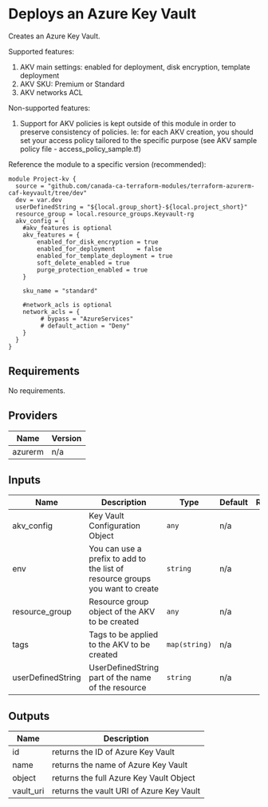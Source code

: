 # Deploys an Azure Key Vault

Creates an Azure Key Vault.

Supported features:

1. AKV main settings: enabled for deployment, disk encryption, template deployment  
2. AKV SKU: Premium or Standard  
3. AKV networks ACL

Non-supported features:

1. Support for AKV policies is kept outside of this module in order to preserve consistency of policies. Ie: for each AKV creation, you should set your access policy tailored to the specific purpose (see AKV sample policy file - access\_policy\_sample.tf)

Reference the module to a specific version (recommended):

```hcl
module Project-kv {
  source = "github.com/canada-ca-terraform-modules/terraform-azurerm-caf-keyvault/tree/dev"
  dev = var.dev
  userDefinedString = "${local.group_short}-${local.project_short}"
  resource_group = local.resource_groups.Keyvault-rg
  akv_config = {
    #akv_features is optional
    akv_features = {
        enabled_for_disk_encryption = true
        enabled_for_deployment      = false
        enabled_for_template_deployment = true
        soft_delete_enabled = true
        purge_protection_enabled = true
    }

    sku_name = "standard"
    
    #network_acls is optional
    network_acls = {
         # bypass = "AzureServices"
         # default_action = "Deny"
    }
  }
}
```

## Requirements

No requirements.

## Providers

| Name | Version |
|------|---------|
| azurerm | n/a |

## Inputs

| Name | Description | Type | Default | Required |
|------|-------------|------|---------|:--------:|
| akv\_config | Key Vault Configuration Object | `any` | n/a | yes |
| env | You can use a prefix to add to the list of resource groups you want to create | `string` | n/a | yes |
| resource\_group | Resource group object of the AKV to be created | `any` | n/a | yes |
| tags | Tags to be applied to the AKV to be created | `map(string)` | n/a | yes |
| userDefinedString | UserDefinedString part of the name of the resource | `string` | n/a | yes |

## Outputs

| Name | Description |
|------|-------------|
| id | returns the ID of Azure Key Vault |
| name | returns the name of Azure Key Vault |
| object | returns the full Azure Key Vault Object |
| vault\_uri | returns the vault URI of Azure Key Vault |

